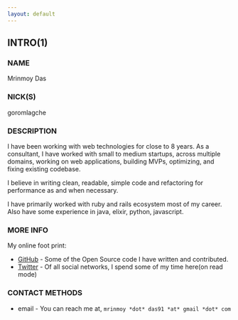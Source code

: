 ```yaml
---
layout: default
---
```


## INTRO(1)

### NAME

Mrinmoy Das

### NICK(S)

goromlagche

### DESCRIPTION

I have been working with web technologies for close to 8 years. As a consultant, I have worked with small to medium startups, across multiple domains, working on web applications, building MVPs, optimizing, and fixing existing codebase.

I believe in writing clean, readable, simple code and refactoring for performance as and when necessary.

I have primarily worked with ruby and rails ecosystem most of my career. Also have some experience in java, elixir, python, javascript.

### MORE INFO

My online foot print:
- [GitHub](https://github.com/goromlagche) - Some of the Open Source code I have written and contributed.
- [Twitter](https://twitter.com/goromlagche) - Of all social networks, I spend some of my time here(on read mode)

### CONTACT METHODS

- email - You can reach me at,  `mrinmoy *dot* das91 *at* gmail *dot* com`
